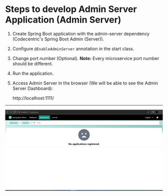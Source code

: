 # Steps to develop Admin Server Application (Admin Server)

1) Create Spring Boot application with the admin-server dependency (Codecentric's Spring Boot Admin (Server)).

2) Configure `@EnableAdminServer` annotation in the start class.

3) Change port number (Optional). **Note:** Every microservice port number should be different.

4) Run the application.

5) Access Admin Server in the browser (We will be able to see the Admin Server Dashboard):

    http://localhost:1111/


---
![Admin Server Dashboard](Images/Admin-Server-without-application=registered.PNG)
